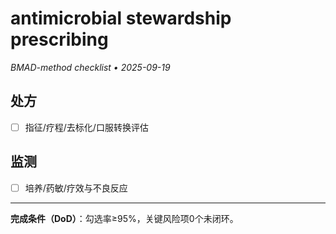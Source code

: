 # antimicrobial stewardship prescribing

_BMAD-method checklist • 2025-09-19_

## 处方

- [ ] 指征/疗程/去标化/口服转换评估

## 监测

- [ ] 培养/药敏/疗效与不良反应

---

**完成条件（DoD）**：勾选率≥95%，关键风险项0个未闭环。
